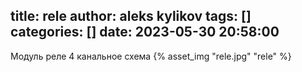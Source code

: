title: rele
author: aleks kylikov
tags: []
categories: []
date: 2023-05-30 20:58:00
---
Модуль реле 4 канальное схема
{% asset_img "rele.jpg" "rele" %}